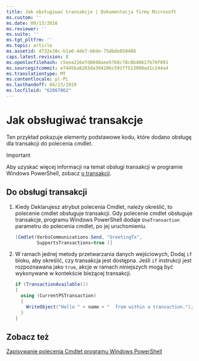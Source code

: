 ```yaml
---
title: Jak obsługiwać transakcje | Dokumentacja firmy Microsoft
ms.custom: ''
ms.date: 09/13/2016
ms.reviewer: ''
ms.suite: ''
ms.tgt_pltfrm: ''
ms.topic: article
ms.assetid: 4732e38c-b1a0-4de7-b6de-75dbde850488
caps.latest.revision: 8
ms.openlocfilehash: c5eea216efd8048aee5768c78c0b48617670f091
ms.sourcegitcommit: e7445ba8203da304286c591ff513900ad1c244a4
ms.translationtype: MT
ms.contentlocale: pl-PL
ms.lasthandoff: 04/23/2019
ms.locfileid: "62067862"
---
```

# <a name="how-to-support-transactions"></a>Jak obsługiwać transakcje

Ten przykład pokazuje elementy podstawowe kodu, które dodano obsługę dla transakcji do polecenia cmdlet.

> [!IMPORTANT]
> Aby uzyskać więcej informacji na temat obsługi transakcji w programie Windows PowerShell, zobacz [o transakcji][about_Transactions].

## <a name="to-support-transactions"></a>Do obsługi transakcji

1. Kiedy Deklarujesz atrybut polecenia Cmdlet, należy określić, to polecenie cmdlet obsługuje transakcji.
   Gdy polecenie cmdlet obsługuje transakcje, programu Windows PowerShell dodaje `UseTransaction` parametru do polecenia cmdlet, po jej uruchomieniu.

    ```csharp
    [Cmdlet(VerbsCommunications.Send, "GreetingTx",
            SupportsTransactions=true )]
    ```

2. W ramach jednej metody przetwarzania danych wejściowych, Dodaj `if` bloku, aby określić, czy transakcja jest dostępna.
   Jeśli `if` instrukcji jest rozpoznawana jako `true`, akcje w ramach niniejszych mogą być wykonywane w kontekście bieżącej transakcji.

    ```csharp
    if (TransactionAvailable())
    {
      using (CurrentPSTransaction)
      {
        WriteObject("Hello " + name + "  from within a transaction.");
      }
    }
    ```

## <a name="see-also"></a>Zobacz też

[Zapisywanie polecenia Cmdlet programu Windows PowerShell](./writing-a-windows-powershell-cmdlet.md)

<!-- External URLs -->

[about_Transactions]: /powershell/module/Microsoft.PowerShell.Core/About/about_Transactions
